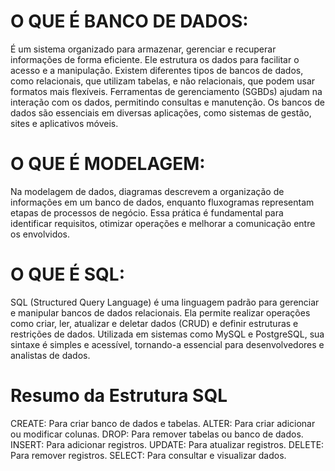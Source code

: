 # O QUE É BANCO DE DADOS:
É um sistema organizado para armazenar, gerenciar e recuperar informações de forma eficiente. Ele estrutura os dados para facilitar o acesso e a manipulação. Existem diferentes tipos de bancos de dados, como relacionais, que utilizam tabelas, e não relacionais, que podem usar formatos mais flexíveis. Ferramentas de gerenciamento (SGBDs) ajudam na interação com os dados, permitindo consultas e manutenção. Os bancos de dados são essenciais em diversas aplicações, como sistemas de gestão, sites e aplicativos móveis.

# O QUE É MODELAGEM:
Na modelagem de dados, diagramas descrevem a organização de informações em um banco de dados, enquanto fluxogramas representam etapas de processos de negócio. Essa prática é fundamental para identificar requisitos, otimizar operações e melhorar a comunicação entre os envolvidos.

# O QUE É SQL:
SQL (Structured Query Language) é uma linguagem padrão para gerenciar e manipular bancos de dados relacionais. Ela permite realizar operações como criar, ler, atualizar e deletar dados (CRUD) e definir estruturas e restrições de dados. Utilizada em sistemas como MySQL e PostgreSQL, sua sintaxe é simples e acessível, tornando-a essencial para desenvolvedores e analistas de dados.

# Resumo da Estrutura SQL
CREATE: Para criar banco de dados e tabelas.
ALTER: Para criar adicionar ou modificar colunas.
DROP: Para remover tabelas ou banco de dados.
INSERT: Para adicionar registros.
UPDATE: Para atualizar registros.
DELETE: Para remover registros.
SELECT: Para consultar e visualizar dados.
